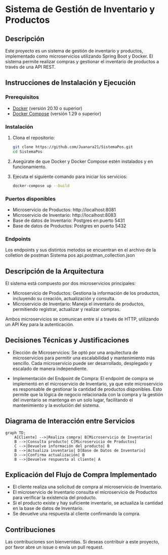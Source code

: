 
# Sistema de Gestión de Inventario y Productos

## Descripción

Este proyecto es un sistema de gestión de inventario y productos, implementado como microservicios utilizando Spring Boot y Docker. El sistema permite realizar compras y gestionar el inventario de productos a través de una API REST.

## Instrucciones de Instalación y Ejecución

### Prerequisitos

- [Docker](https://www.docker.com/get-started) (versión 20.10 o superior)
- [Docker Compose](https://docs.docker.com/compose/install/) (versión 1.29 o superior)

### Instalación

1. Clona el repositorio:

   ```bash
   git clone https://github.com/Juanara21/SistemaPos.git
   cd SistemaPos
   ```

2. Asegúrate de que Docker y Docker Compose estén instalados y en funcionamiento.

3. Ejecuta el siguiente comando para iniciar los servicios:

   ```bash
   docker-compose up --build
   ```

### Puertos disponibles

- Microservicio de Productos: http://localhost:8081
- Microservicio de Inventario: http://localhost:8083
- Base de datos de Inventario: Postgres en puerto 5431
- Base de datos de Productos: Postgres en puerto 5432

### Endpoints 

Los endpoints y sus distintos metodos se encuentran en el archivo de la colletion de postman
Sistema pos api.postman_collection.json

## Descripción de la Arquitectura

El sistema está compuesto por dos microservicios principales:

- Microservicio de Productos: Gestiona la información de los productos, incluyendo su creación, actualización y consulta.
- Microservicio de Inventario: Maneja el inventario de productos, permitiendo registrar, actualizar y realizar compras.

Ambos microservicios se comunican entre sí a través de HTTP, utilizando un API Key para la autenticación.

## Decisiones Técnicas y Justificaciones

- Elección de Microservicios: Se optó por una arquitectura de microservicios para permitir una escalabilidad y mantenimiento más sencillo. Cada microservicio puede ser desarrollado, desplegado y escalado de manera independiente.

- Implementación del Endpoint de Compra: El endpoint de compra se implementó en el microservicio de Inventario, ya que este microservicio es responsable de gestionar la cantidad de productos disponibles. Esto permite que la lógica de negocio relacionada con la compra y la gestión del inventario se mantenga en un solo lugar, facilitando el mantenimiento y la evolución del sistema.

## Diagrama de Interacción entre Servicios

```mermaid
graph TD;
    A[Cliente] -->|Realiza compra| B[Microservicio de Inventario]
    B -->|Consulta producto| C[Microservicio de Productos]
    C -->|Devuelve información del producto| B
    B -->|Actualiza inventario| D[Base de Datos de Inventario]
    D -->|Confirma actualización| B
    B -->|Devuelve respuesta al cliente| A
```

## Explicación del Flujo de Compra Implementado

- El cliente realiza una solicitud de compra al microservicio de Inventario.
- El microservicio de Inventario consulta el microservicio de Productos para verificar la existencia del producto.
- Si el producto existe y hay suficiente inventario, se actualiza la cantidad en la base de datos de Inventario.
- Se devuelve una respuesta al cliente confirmando la compra.


## Contribuciones

Las contribuciones son bienvenidas. Si deseas contribuir a este proyecto, por favor abre un issue o envía un pull request.


